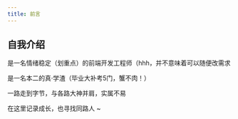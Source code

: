 ```yaml
---
title: 前言
---
```


## 自我介绍

是一名情绪稳定（划重点）的前端开发工程师（hhh，并不意味着可以随便改需求

是一名本二的真·学渣（毕业大补考5门，蟹不肉！）

一路走到字节，与各路大神并肩，实属不易

在这里记录成长，也寻找同路人 ~  
